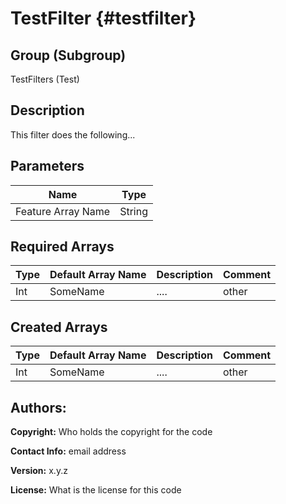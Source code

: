 TestFilter {#testfilter}
=====

## Group (Subgroup) ##
TestFilters (Test)


## Description ##
This filter does the following...

## Parameters ##
| Name             | Type |
|------------------|------|
| Feature Array Name | String |

## Required Arrays ##

| Type | Default Array Name | Description | Comment |
|------|--------------------|-------------|---------|
| Int  | SomeName           | ....        | other   |


## Created Arrays ##

| Type | Default Array Name | Description | Comment |
|------|--------------------|-------------|---------|
| Int  | SomeName           | ....        | other   |



## Authors: ##

**Copyright:** Who holds the copyright for the code

**Contact Info:** email address

**Version:** x.y.z

**License:**  What is the license for this code


